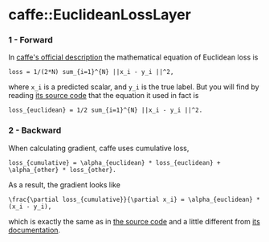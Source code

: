 # caffe::EuclideanLossLayer
### 1 - Forward
In [caffe's official description](http://caffe.berkeleyvision.org/doxygen/classcaffe_1_1EuclideanLossLayer.html#details) the mathematical equation of Euclidean loss is
```
loss = 1/(2*N) sum_{i=1}^{N} ||x_i - y_i ||^2,
```
where `x_i` is a predicted scalar, and `y_i` is the true label. But you will find by reading [its source code](https://github.com/BVLC/caffe/blob/master/src/caffe/layers/euclidean_loss_layer.cpp#LL27C36-L27C36) that the equation it used in fact is
```
loss_{euclidean} = 1/2 sum_{i=1}^{N} ||x_i - y_i ||^2.
```
### 2 - Backward
When calculating gradient, caffe uses cumulative loss,
```
loss_{cumulative} = \alpha_{euclidean} * loss_{euclidean} + \alpha_{other} * loss_{other}.
```
As a result, the gradient looks like
```
\frac{\partial loss_{cumulative}}{\partial x_i} = \alpha_{euclidean} * (x_i - y_i),
```
which is exactly the same as in [the source code](https://github.com/BVLC/caffe/blob/master/src/caffe/layers/euclidean_loss_layer.cpp#L40) and a little different from [its documentation](http://caffe.berkeleyvision.org/doxygen/classcaffe_1_1EuclideanLossLayer.html#details).